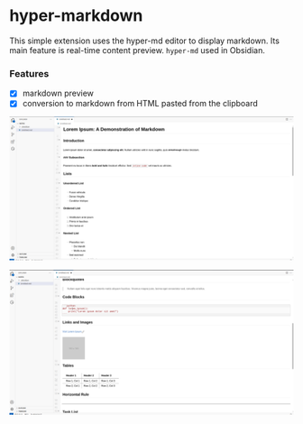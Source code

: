 # hyper-markdown

This simple extension uses the hyper-md editor to display markdown. Its main feature is real-time content preview.
`hyper-md` used in Obsidian.

### Features

- [x] markdown preview
- [x] сonversion to markdown from HTML pasted from the clipboard

![](./docs/screenshot_01.png)

![](./docs/screenshot_02.png)